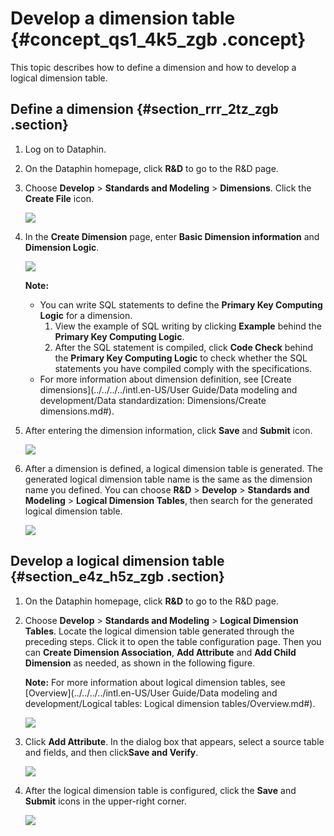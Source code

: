 # Develop a dimension table {#concept_qs1_4k5_zgb .concept}

This topic describes how to define a dimension and how to develop a logical dimension table.

## Define a dimension {#section_rrr_2tz_zgb .section}

1.  Log on to Dataphin.
2.  On the Dataphin homepage, click **R&D** to go to the R&D page.
3.  Choose **Develop** \> **Standards and Modeling** \> **Dimensions**. Click the **Create File** icon.

    ![](http://static-aliyun-doc.oss-cn-hangzhou.aliyuncs.com/assets/img/135660/156134593140265_en-US.png)

4.  In the **Create Dimension** page, enter **Basic Dimension information** and **Dimension Logic**.

    ![](http://static-aliyun-doc.oss-cn-hangzhou.aliyuncs.com/assets/img/135660/156134593140271_en-US.png)

    **Note:** 

    -   You can write SQL statements to define the **Primary Key Computing Logic** for a dimension.
        1.  View the example of SQL writing by clicking **Example** behind the **Primary Key Computing Logic**.
        2.  After the SQL statement is compiled, click **Code Check** behind the **Primary Key Computing Logic** to check whether the SQL statements you have compiled comply with the specifications.
    -   For more information about dimension definition, see [Create dimensions](../../../../intl.en-US/User Guide/Data modeling and development/Data standardization: Dimensions/Create dimensions.md#).
5.  After entering the dimension information, click **Save** and **Submit** icon.

    ![](http://static-aliyun-doc.oss-cn-hangzhou.aliyuncs.com/assets/img/135660/156134593140273_en-US.png)

6.  After a dimension is defined, a logical dimension table is generated. The generated logical dimension table name is the same as the dimension name you defined. You can choose **R&D** \> **Develop** \> **Standards and Modeling** \> **Logical Dimension Tables**, then search for the generated logical dimension table.

    ![](http://static-aliyun-doc.oss-cn-hangzhou.aliyuncs.com/assets/img/135660/156134593249819_en-US.png)


## Develop a logical dimension table {#section_e4z_h5z_zgb .section}

1.  On the Dataphin homepage, click **R&D** to go to the R&D page.
2.  Choose **Develop** \> **Standards and Modeling** \> **Logical Dimension Tables**. Locate the logical dimension table generated through the preceding steps. Click it to open the table configuration page. Then you can **Create Dimension Association**, **Add Attribute** and **Add Child Dimension** as needed, as shown in the following figure.

    **Note:** For more information about logical dimension tables, see [Overview](../../../../intl.en-US/User Guide/Data modeling and development/Logical tables: Logical dimension tables/Overview.md#).

    ![](http://static-aliyun-doc.oss-cn-hangzhou.aliyuncs.com/assets/img/135660/156134593240279_en-US.png)

3.  Click **Add Attribute**. In the dialog box that appears, select a source table and fields, and then click**Save and Verify**.

    ![](http://static-aliyun-doc.oss-cn-hangzhou.aliyuncs.com/assets/img/135660/156134593240280_en-US.png)

4.  After the logical dimension table is configured, click the **Save** and **Submit** icons in the upper-right corner.

    ![](http://static-aliyun-doc.oss-cn-hangzhou.aliyuncs.com/assets/img/135660/156134593240281_en-US.png)


